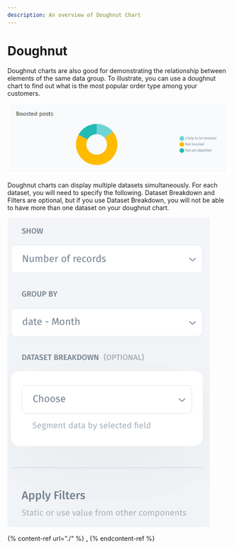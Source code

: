 ```yaml
---
description: An overview of Doughnut Chart
---
```


# Doughnut

Doughnut charts are also good for demonstrating the relationship between elements of the same data group. To illustrate, you can use a doughnut chart to find out what is the most popular order type among your customers.

![](<../../../.gitbook/assets/image (682).png>)

Doughnut charts can display multiple datasets simultaneously. For each dataset, you will need to specify the following. Dataset Breakdown and Filters are optional, but if you use Dataset Breakdown, you will not be able to have more than one dataset on your doughnut chart.

![](<../../../.gitbook/assets/image (4) (1).png>)

{% content-ref url="./" %}
[.](./)
{% endcontent-ref %}

